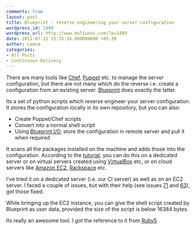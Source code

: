 ```yaml
---
comments: true
layout: post
title: Blueprint - reverse engineering your server configuration
wordpress_id: 1489
wordpress_url: http://www.multunus.com/?p=1489
date: 2011-07-31 15:35:16.000000000 +05:30
author: Leena
categories:
- All Posts
- Continuous Delivery
---
```

There are many tools like <a href="http://wiki.opscode.com/display/chef/Home">Chef</a>, <a href="http://projects.puppetlabs.com/projects/puppet">Puppet</a> etc. to manage the server configuration, but there are not many which do the reverse i.e. create a configuration from an existing server. <a href="https://github.com/devstructure/blueprint">Blueprint</a> does exactly the latter.

Its a set of python scripts which reverse engineer your server configuration. It stores the configuration locally in its own repository, but you can also:
<ul>
	<li>Create Puppet/Chef scripts</li>
	<li>Convert into a normal shell script</li>
	<li>Using <a href="https://github.com/devstructure/blueprint-io">Blueprint I/O</a>, store the configuration in remote server and pull it when required</li>
</ul>
It scans all the packages installed on the machine and adds those into the configuration. According to the <a href="https://devstructure.com/docs/tutorial.html">tutorial</a>, you can do this on a dedicated server or on virtual servers created using <a href="http://www.virtualbox.org/">VirtualBox</a> etc, or on cloud servers like <a href="http://aws.amazon.com/ec2">Amazon EC2</a>, <a href="http://www.rackspacecloud.com/cloud_hosting_products/servers">Rackspace</a> etc.

I've tried it on a dedicated server (i.e. our CI server) as well as on an EC2 server. I faced a couple of issues, but with their help (see issues <a href="https://github.com/devstructure/blueprint/issues/71">71</a> and <a href="https://github.com/devstructure/blueprint/issues/63">63</a>), got those fixed.

While bringing up the EC2 instance, you can give the shell script created by Blueprint as user data, provided the size of the script is below 16384 bytes.

Its really an awesome tool. I got the reference to it from <a href="http://ruby5.envylabs.com/episodes/189-episode-186-june-24-2011/stories/1668-blueprint">Ruby5</a>

